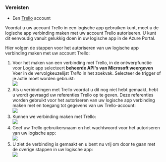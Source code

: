 ### <a name="prerequisites"></a>Vereisten
* Een [Trello](http://trello.com) account 

Voordat u uw account Trello in een logische app gebruiken kunt, moet u de logische app verbinding maken met uw account Trello autoriseren. U kunt dit eenvoudig vanuit gelukkig doen in uw logische app in de Azure Portal. 

Hier volgen de stappen voor het autoriseren van uw logische app verbinding maken met uw account Trello:

1. Voor het maken van een verbinding met Trello, in de ontwerpfunctie voor Logic app selecteert **beheerde API's van Microsoft weergeven** Voer in de vervolgkeuzelijst *Trello* in het zoekvak. Selecteer de trigger of je actie moet worden gebruikt:  
   ![](./media/connectors-create-api-trello/trello-1.png)
2. Als u verbindingen met Trello voordat u dit nog niet hebt gemaakt, hebt u wordt gevraagd uw referenties Trello op te geven. Deze referenties worden gebruikt voor het autoriseren van uw logische app verbinding maken met en toegang tot gegevens van uw Trello-account:  
   ![](./media/connectors-create-api-trello/trello-2.png) 
3. Kunnen we verbinding maken met Trello:  
   ![](./media/connectors-create-api-trello/trello-3.png)   
4. Geef uw Trello gebruikersnaam en het wachtwoord voor het autoriseren van uw logische app:  
   ![](./media/connectors-create-api-trello/trello-4.png)  
5. U ziet de verbinding is gemaakt en u bent nu vrij om door te gaan met de overige stappen in uw logische app:  
   ![](./media/connectors-create-api-trello/trello-5.png)

